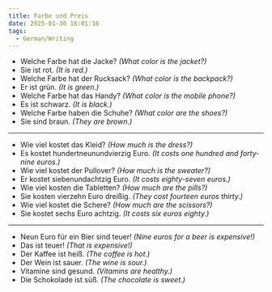 ```yaml
---
title: Farbe und Preis
date: 2025-01-30 16:01:16
tags:
  - German/Writing
---
```

- Welche Farbe hat die Jacke? _(What color is the jacket?)_
- Sie ist rot. _(It is red.)_
- Welche Farbe hat der Rucksack? _(What color is the backpack?)_
- Er ist grün. _(It is green.)_
- Welche Farbe hat das Handy? _(What color is the mobile phone?)_
- Es ist schwarz. _(It is black.)_
- Welche Farbe haben die Schuhe? _(What color are the shoes?)_
- Sie sind braun. _(They are brown.)_
----
- Wie viel kostet das Kleid? _(How much is the dress?)_
- Es kostet hundertneunundvierzig Euro. _(It costs one hundred and forty-nine euros.)_
- Wie viel kostet der Pullover? _(How much is the sweater?)_
- Er kostet siebenundachtzig Euro. _(It costs eighty-seven euros.)_
- Wie viel kosten die Tabletten? _(How much are the pills?)_
- Sie kosten vierzehn Euro dreißig. _(They cost fourteen euros thirty.)_
- Wie viel kostet die Schere? _(How much are the scissors?)_
- Sie kostet sechs Euro achtzig. _(It costs six euros eighty.)_
---
- Neun Euro für ein Bier sind teuer! _(Nine euros for a beer is expensive!)_
- Das ist teuer! _(That is expensive!)_
- Der Kaffee ist heiß. _(The coffee is hot.)_
- Der Wein ist sauer. _(The wine is sour.)_
- Vitamine sind gesund. _(Vitamins are healthy.)_
- Die Schokolade ist süß. _(The chocolate is sweet.)_
